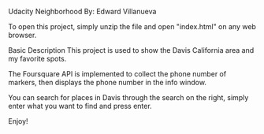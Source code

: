 Udacity Neighborhood
By: Edward Villanueva

To open this project, simply unzip the file and open "index.html" on any web browser.

Basic Description
This project is used to show the Davis California area and my favorite spots.

The Foursquare API is implemented to collect the phone number of markers, then displays the phone number in the info window.

You can search for places in Davis through the search on the right, simply enter what you want to find and press enter.

Enjoy!